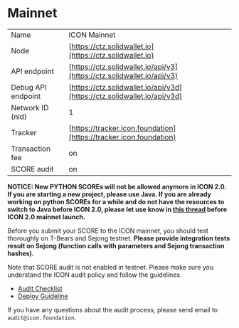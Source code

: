 # Mainnet

|                    |                                                                          |
| ------------------ | ------------------------------------------------------------------------ |
| Name               | ICON Mainnet                                                             |
| Node               | [https://ctz.solidwallet.io](https://ctz.solidwallet.io)                 |
| API endpoint       | [https://ctz.solidwallet.io/api/v3](https://ctz.solidwallet.io/api/v3)   |
| Debug API endpoint | [https://ctz.solidwallet.io/api/v3d](https://ctz.solidwallet.io/api/v3d) |
| Network ID (nid)   | 1                                                                        |
| Tracker            | [https://tracker.icon.foundation](https://tracker.icon.foundation)       |
| Transaction fee    | on                                                                       |
| SCORE audit        | on                                                                       |

**NOTICE: New PYTHON SCOREs will not be allowed anymore in ICON 2.0. If you are starting a new project, please use Java. If you are already working on python SCOREs for a while and do not have the resources to switch to Java before ICON 2.0, please let use know in **[**this thread**](https://forum.icon.community/t/python-score-migration-to-java/2227)** before ICON 2.0 mainnet launch.**

Before you submit your SCORE to the ICON mainnet, you should test thoroughly on T-Bears and Sejong testnet. **Please provide integration tests result on Sejong (function calls with parameters and Sejong transaction hashes).**

Note that SCORE audit is not enabled in testnet. Please make sure you understand the ICON audit policy and follow the guidelines.

* [Audit Checklist](https://icondev.io/v/icon1/python-score/score-audit/audit-checklist)
* [Deploy Guideline](https://icondev.io/v/icon1/python-score/score-audit/deployment-process)

If you have any questions about the audit process, please send email to `audit@icon.foundation`.
